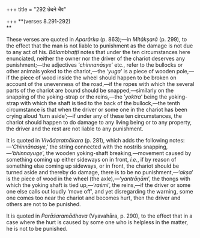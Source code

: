 +++
title = "292 छेदने चैव"

+++
**(verses 8.291-292)  
**

These verses are quoted in *Aparārka* (p. 863);—in *Mitākṣarā* (p. 299),
to the effect that the man is not liable to punishment as the damage is
not due to any act of his. *Bālambhaṭṭī* notes that under the ten
circumstances here enunciated, neither the owner nor the driver of the
chariot deserves any punishment;—the adjectives ‘*chinnanāsye*’ etc.,
refer to the bullocks or other animals yoked to the chariot,—the
‘*yuga*’ is a piece of wooden pole,—if the piece of wood inside the
wheel should happen to be broken on account of the unevenness of the
road,—if the ropes with which the several parts of the chariot are bound
should be snapped,—similarly on the snapping of the yoking-strap or the
reins,—the ‘*yoktra*’ being the yoking-strap with which the shaft is
tied to the back of the bullock,—the tenth circumstance is that when the
driver or some one in the chariot has been crying aloud ‘turn aside’;—if
under any of these ten circumstances, the chariot should happen to do
damage to any living being or to any property, the driver and the rest
are not liable to any punishment.

It is quoted in *Vivādaratnākara* (p. 281), which adds the following
notes:—‘*Chinnānasye*,’ the string connected with the nostrils
snapping,—‘*bhinnayuge*’, the wooden yoking-shaft breaking,—movement
caused by something coming up either sideways on in front, *i.e*., if by
reason of something else coming up sideways, or in front, the chariot
should be turned aside and thereby do damage, there is to be no
punishment,—‘*akṣa*’ is the piece of wood in the wheel (the
axle),—‘*yantrāṇām*’, the thongs with which the yoking shaft is tied
up,—‘*raśmi*’, the reins,—if the driver or some one else calls out
loudly ‘move off’, and yet disregarding the warning, some one comes too
near the chariot and becomes hurt, then the driver and others are not to
be punished.

It is quoted in *Parāśaramādhava* (Vyavahāra, p. 290), to the effect
that in a case where the hurt is caused by some one who is helpless in
the matter, he is not to be punished.



